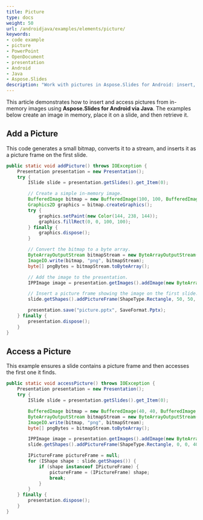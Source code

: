 ```yaml
---
title: Picture
type: docs
weight: 50
url: /androidjava/examples/elements/picture/
keywords:
- code example
- picture
- PowerPoint
- OpenDocument
- presentation
- Android
- Java
- Aspose.Slides
description: "Work with pictures in Aspose.Slides for Android: insert, crop, compress, recolor, and export images with Java examples for PPT, PPTX, and ODP presentations."
---
```


This article demonstrates how to insert and access pictures from in-memory images using **Aspose.Slides for Android via Java**. The examples below create an image in memory, place it on a slide, and then retrieve it.

## **Add a Picture**

This code generates a small bitmap, converts it to a stream, and inserts it as a picture frame on the first slide.

```java
public static void addPicture() throws IOException {
    Presentation presentation = new Presentation();
    try {
        ISlide slide = presentation.getSlides().get_Item(0);

        // Create a simple in-memory image.
        BufferedImage bitmap = new BufferedImage(100, 100, BufferedImage.TYPE_INT_ARGB);
        Graphics2D graphics = bitmap.createGraphics();
        try {
            graphics.setPaint(new Color(144, 238, 144));
            graphics.fillRect(0, 0, 100, 100);
        } finally {
            graphics.dispose();
        }

        // Convert the bitmap to a byte array.
        ByteArrayOutputStream bitmapStream = new ByteArrayOutputStream();
        ImageIO.write(bitmap, "png", bitmapStream);
        byte[] pngBytes = bitmapStream.toByteArray();

        // Add the image to the presentation.
        IPPImage image = presentation.getImages().addImage(new ByteArrayInputStream(pngBytes));

        // Insert a picture frame showing the image on the first slide.
        slide.getShapes().addPictureFrame(ShapeType.Rectangle, 50, 50, bitmap.getWidth(), bitmap.getHeight(), image);

        presentation.save("picture.pptx", SaveFormat.Pptx);
    } finally {
        presentation.dispose();
    }
}
```

## **Access a Picture**

This example ensures a slide contains a picture frame and then accesses the first one it finds.

```java
public static void accessPicture() throws IOException {
    Presentation presentation = new Presentation();
    try {
        ISlide slide = presentation.getSlides().get_Item(0);

        BufferedImage bitmap = new BufferedImage(40, 40, BufferedImage.TYPE_INT_ARGB);
        ByteArrayOutputStream bitmapStream = new ByteArrayOutputStream();
        ImageIO.write(bitmap, "png", bitmapStream);
        byte[] pngBytes = bitmapStream.toByteArray();

        IPPImage image = presentation.getImages().addImage(new ByteArrayInputStream(pngBytes));
        slide.getShapes().addPictureFrame(ShapeType.Rectangle, 0, 0, 40, 40, image);

        IPictureFrame pictureFrame = null;
        for (IShape shape : slide.getShapes()) {
            if (shape instanceof IPictureFrame) {
                pictureFrame = (IPictureFrame) shape;
                break;
            }
        }
    } finally {
        presentation.dispose();
    }
}
```
